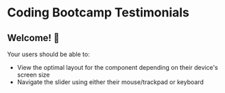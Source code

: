 # Coding Bootcamp Testimonials

## Welcome! 👋

Your users should be able to: 

- View the optimal layout for the component depending on their device's screen size
- Navigate the slider using either their mouse/trackpad or keyboard
